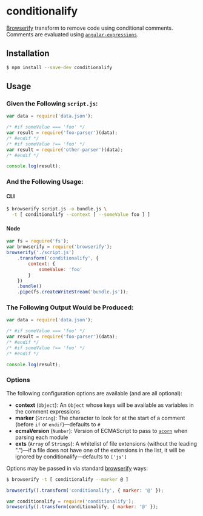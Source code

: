 conditionalify
==============

[Browserify](https://github.com/substack/node-browserify) transform to remove code using conditional comments. Comments are evaluated using [`angular-expressions`](https://www.npmjs.com/package/angular-expressions).

Installation
------------

```sh
$ npm install --save-dev conditionalify
```

Usage
-----

### Given the Following `script.js`:
```javascript
var data = require('data.json');

/* #if someValue === 'foo' */
var result = require('foo-parser')(data);
/* #endif */
/* #if someValue !== 'foo' */
var result = require('other-parser')(data);
/* #endif */

console.log(result);
```

### And the Following Usage:

#### CLI

```sh
$ browserify script.js -o bundle.js \
  -t [ conditionalify --context [ --someValue foo ] ]
```

#### Node

```javascript
var fs = require('fs');
var browserify = require('browserify');
browserify('./script.js')
    .transform('conditionalify', {
        context: {
            someValue: 'foo'
        }
    })
    .bundle()
    .pipe(fs.createWriteStream('bundle.js'));
```

### The Following Output Would be Produced:
```javascript
var data = require('data.json');

/* #if someValue === 'foo' */
var result = require('foo-parser')(data);
/* #endif */
/* #if someValue !== 'foo' */
/* #endif */

console.log(result);
```

### Options

The following configuration options are available (and are all optional):

* **context** (`Object`): An `Object` whose keys will be available as variables in the comment expressions
* **marker** (`String`): The character to look for at the start of a comment (before `if` or `endif`)—defaults to `#`
* **ecmaVersion** (`Number`): Version of ECMAScript to pass to [`acorn`](https://www.npmjs.com/package/acorn) when parsing each module
* **exts** (`Array` of `String`s): A whitelist of file extensions (without the leading ".")—if a file does not have one of the extensions in the list, it will be ignored by conditionalify—defaults to `['js']`

Options may be passed in via standard [browserify](https://github.com/substack/node-browserify#btransformtr-opts) ways:

```sh
$ browserify -t [ conditionalify --marker @ ]
```

```js
browserify().transform('conditionalify', { marker: '@' });
```

```js
var conditionalify = require('conditionalify');
browserify().transform(conditionalify, { marker: '@' });
```